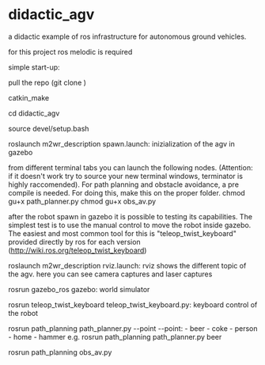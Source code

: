 # didactic_agv
a didactic example of ros infrastructure for autonomous ground vehicles.

for this project ros melodic is required

simple start-up:

pull the repo (git clone <url>)

catkin_make 

cd didactic_agv

source devel/setup.bash

roslaunch m2wr_description spawn.launch: inizialization of the agv in gazebo

from different terminal tabs you can launch the following nodes. (Attention: if it doesn't work try to source your new terminal windows, terminator is highly raccomended).
For path planning and obstacle avoidance, a pre compile is needed.
For doing this, make this on the proper folder.
chmod gu+x path_planner.py
chmod gu+x obs_av.py

after the robot spawn in gazebo it is possible to testing its capabilities. The simplest test is to use the manual control to move the robot inside gazebo. The easiest and most common tool for this is "teleop_twist_keyboard" provided directly by ros for each version (http://wiki.ros.org/teleop_twist_keyboard)

roslaunch m2wr_description rviz.launch: rviz shows the different topic of the agv. here you can see camera captures and laser captures 

rosrun gazebo_ros gazebo: world simulator

rosrun teleop_twist_keyboard teleop_twist_keyboard.py: keyboard control of the robot

rosrun path_planning path_planner.py --point
--point: 	- beer
		- coke
		- person
		- home
		- hammer
e.g. rosrun path_planning path_planner.py beer 		

rosrun path_planning obs_av.py


